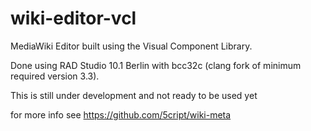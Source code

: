 # wiki-editor-vcl
MediaWiki Editor built using the Visual Component Library.

Done using RAD Studio 10.1 Berlin with bcc32c (clang fork of minimum required version 3.3).

This is still under development and not ready to be used yet

for more info see https://github.com/5cript/wiki-meta